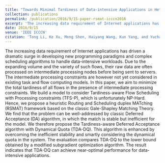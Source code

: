 ```yaml
---
title: "Towards Minimal Tardiness of Data-intensive Applications in Heterogeneous Networks"
collection: publications
permalink: /publication/2016/9/15-paper-rsmat-icccn2016
excerpt: 'The increasing data requirement of Internet applications has driven a dramatic surge in developing new programming paradigms and complex scheduling algorithms to handle data-intensive workloads. Due to the expanding volume and the variety of such flows, their raw data are often processed on intermediate processing nodes before being sent to servers. The intermediate processing constraints are however not yet considered in existing task and flow computing models. In this paper, we aim to minimize the total tardiness of all flows in the presence of intermediate processing constraints. We build a model to consider Tardiness-aware Flow Scheduling with Processing constraints (TFS-P), which is unfortunately NP-Hard. Hence, we propose a heuristic Routing and Scheduling duplex MATching (RSMAT) framework based on the classic Gale-Shapley Matching Theory. We find that the problem can be well-addressed by classic Deferred Acceptance (DA) algorithm, in which the match is stable but inefficient for the model. We therefore propose the Tardiness-aware Deferred Acceptance algorithm with Dynamical Quota (TDA-DQ). This algorithm is enhanced by overcoming the inefficient stability and smartly considering the dynamical quota in the system. The evaluation compares TDA-DQ to the lower bound obtained by a modified subgradient optimization algorithm. The result indicates that TDA-DQ can achieve near-optimal performance for data-intensive applications.'
date: 2016/9/15
venue: 'IEEE ICCCN'
citation: 'Tong Li, Ke Xu, Meng Shen, Haiyang Wang, Kun Yang, and Yuchao Zhang. &quot;Towards Minimal Tardiness of Data-intensive Applications in Heterogeneous Networks.&quot; IEEE International Conference on Computer Communication and Networks (ICCCN), pp. 1-9, 2016. '
---
```

The increasing data requirement of Internet applications has driven a dramatic surge in developing new programming paradigms and complex scheduling algorithms to handle data-intensive workloads. Due to the expanding volume and the variety of such flows, their raw data are often processed on intermediate processing nodes before being sent to servers. The intermediate processing constraints are however not yet considered in existing task and flow computing models. In this paper, we aim to minimize the total tardiness of all flows in the presence of intermediate processing constraints. We build a model to consider Tardiness-aware Flow Scheduling with Processing constraints (TFS-P), which is unfortunately NP-Hard. Hence, we propose a heuristic Routing and Scheduling duplex MATching (RSMAT) framework based on the classic Gale-Shapley Matching Theory. We find that the problem can be well-addressed by classic Deferred Acceptance (DA) algorithm, in which the match is stable but inefficient for the model. We therefore propose the Tardiness-aware Deferred Acceptance algorithm with Dynamical Quota (TDA-DQ). This algorithm is enhanced by overcoming the inefficient stability and smartly considering the dynamical quota in the system. The evaluation compares TDA-DQ to the lower bound obtained by a modified subgradient optimization algorithm. The result indicates that TDA-DQ can achieve near-optimal performance for data-intensive applications.

